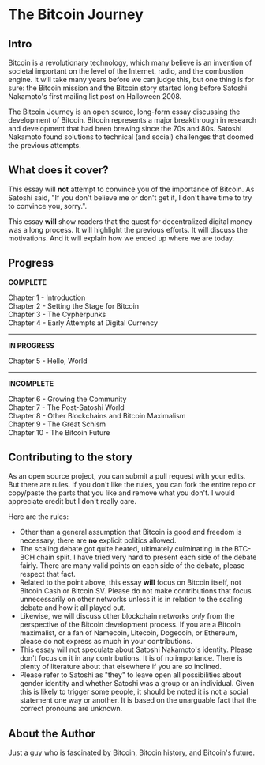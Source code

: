 # The Bitcoin Journey

## Intro

Bitcoin is a revolutionary technology, which many believe is an invention of societal important on the level of the Internet, radio, and the combustion engine. It will take many years before we can judge this, but one thing is for sure: the Bitcoin mission and the Bitcoin story started long before Satoshi Nakamoto's first mailing list post on Halloween 2008.

The Bitcoin Journey is an open source, long-form essay discussing the development of Bitcoin. Bitcoin represents a major breakthrough in research and development that had been brewing since the 70s and 80s. Satoshi Nakamoto found solutions to technical (and social) challenges that doomed the previous attempts.

## What does it cover?

This essay will **not** attempt to convince you of the importance of Bitcoin. As Satoshi said, "If you don't believe me or don't get it, I don't have time to try to convince you, sorry.".

This essay **will** show readers that the quest for decentralized digital money was a long process. It will highlight the previous efforts. It will discuss the motivations. And it will explain how we ended up where we are today.

## Progress

**COMPLETE**  

Chapter 1 - Introduction  
Chapter 2 - Setting the Stage for Bitcoin  
Chapter 3 - The Cypherpunks  
Chapter 4 - Early Attempts at Digital Currency  
___

**IN PROGRESS**  

Chapter 5 - Hello, World 
___ 

**INCOMPLETE**  

Chapter 6 - Growing the Community  
Chapter 7 - The Post-Satoshi World  
Chapter 8 - Other Blockchains and Bitcoin Maximalism  
Chapter 9 - The Great Schism  
Chapter 10 - The Bitcoin Future 

## Contributing to the story

As an open source project, you can submit a pull request with your edits. But there are rules. If you don't like the rules, you can fork the entire repo or copy/paste the parts that you like and remove what you don't. I would appreciate credit but I don't really care.

Here are the rules:  
- Other than a general assumption that Bitcoin is good and freedom is necessary, there are **no** explicit politics allowed.
- The scaling debate got quite heated, ultimately culminating in the BTC-BCH chain split. I have tried very hard to present each side of the debate fairly. There are many valid points on each side of the debate, please respect that fact.
- Related to the point above, this essay **will** focus on Bitcoin itself, not Bitcoin Cash or Bitcoin SV. Please do not make contributions that focus unnecessarily on other networks unless it is in relation to the scaling debate and how it all played out.
- Likewise, we will discuss other blockchain networks _only_ from the perspective of the Bitcoin development process. If you are a Bitcoin maximalist, or a fan of Namecoin, Litecoin, Dogecoin, or Ethereum, please do not express as much in your contributions.
- This essay will not speculate about Satoshi Nakamoto's identity. Please don't focus on it in any contributions. It is of no importance. There is plenty of literature about that elsewhere if you are so inclined.
- Please refer to Satoshi as "they" to leave open all possibilities about gender identity and whether Satoshi was a group or an individual. Given this is likely to trigger some people, it should be noted it is not a social statement one way or another. It is based on the unarguable fact that the correct pronouns are unknown.

## About the Author

Just a guy who is fascinated by Bitcoin, Bitcoin history, and Bitcoin's future.